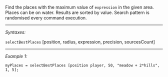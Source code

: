 Find the places with the maximum value of `expression` in the given area. Places can be on water. Results are sorted by value. Search pattern is randomised every command execution.


---
*Syntaxes:*

`selectBestPlaces` [position, radius, expression, precision, sourcesCount]

---
*Example 1:*

```sqf
myPlaces = selectBestPlaces [position player, 50, "meadow + 2*hills", 1, 5];
```